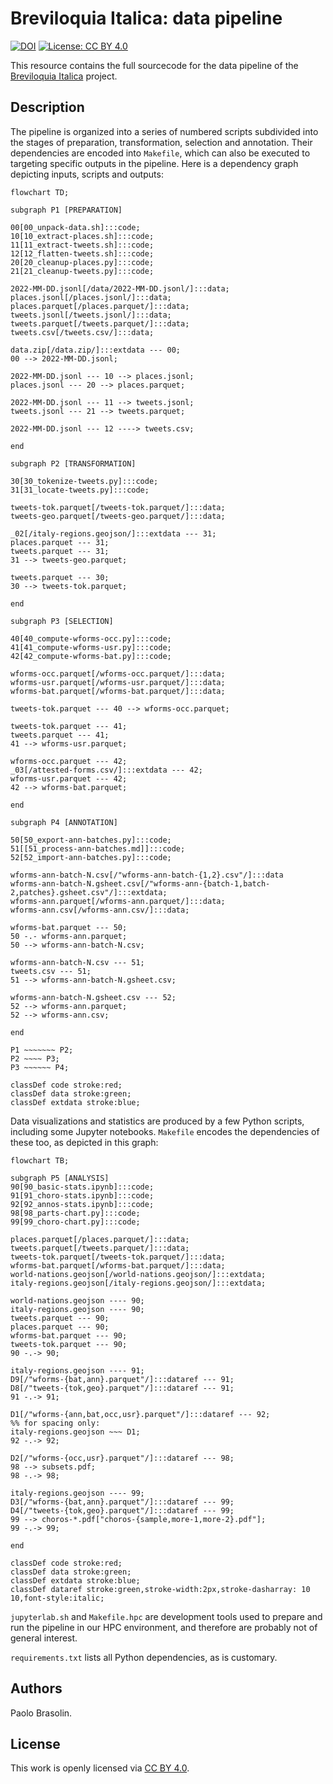 # Breviloquia Italica: data pipeline

[![DOI](https://zenodo.org/badge/667960391.svg)](https://zenodo.org/badge/latestdoi/667960391)
[![License: CC BY 4.0](https://img.shields.io/badge/License-CC_BY_4.0-lightgrey.svg)](https://creativecommons.org/licenses/by/4.0/)

This resource contains the full sourcecode for the data pipeline of the [Breviloquia Italica](https://github.com/breviloquia-italica) project.

## Description

The pipeline is organized into a series of numbered scripts subdivided into the stages of preparation, transformation, selection and annotation.
Their dependencies are encoded into `Makefile`, which can also be executed to targeting specific outputs in the pipeline.
Here is a dependency graph depicting inputs, scripts and outputs:

```mermaid
flowchart TD;

subgraph P1 [PREPARATION]

00[00_unpack-data.sh]:::code;
10[10_extract-places.sh]:::code;
11[11_extract-tweets.sh]:::code;
12[12_flatten-tweets.sh]:::code;
20[20_cleanup-places.py]:::code;
21[21_cleanup-tweets.py]:::code;

2022-MM-DD.jsonl[/data/2022-MM-DD.jsonl/]:::data;
places.jsonl[/places.jsonl/]:::data;
places.parquet[/places.parquet/]:::data;
tweets.jsonl[/tweets.jsonl/]:::data;
tweets.parquet[/tweets.parquet/]:::data;
tweets.csv[/tweets.csv/]:::data;

data.zip[/data.zip/]:::extdata --- 00;
00 --> 2022-MM-DD.jsonl;

2022-MM-DD.jsonl --- 10 --> places.jsonl;
places.jsonl --- 20 --> places.parquet;

2022-MM-DD.jsonl --- 11 --> tweets.jsonl;
tweets.jsonl --- 21 --> tweets.parquet;

2022-MM-DD.jsonl --- 12 ----> tweets.csv;

end

subgraph P2 [TRANSFORMATION]

30[30_tokenize-tweets.py]:::code;
31[31_locate-tweets.py]:::code;

tweets-tok.parquet[/tweets-tok.parquet/]:::data;
tweets-geo.parquet[/tweets-geo.parquet/]:::data;

_02[/italy-regions.geojson/]:::extdata --- 31;
places.parquet --- 31;
tweets.parquet --- 31;
31 --> tweets-geo.parquet;

tweets.parquet --- 30;
30 --> tweets-tok.parquet;

end

subgraph P3 [SELECTION]

40[40_compute-wforms-occ.py]:::code;
41[41_compute-wforms-usr.py]:::code;
42[42_compute-wforms-bat.py]:::code;

wforms-occ.parquet[/wforms-occ.parquet/]:::data;
wforms-usr.parquet[/wforms-usr.parquet/]:::data;
wforms-bat.parquet[/wforms-bat.parquet/]:::data;

tweets-tok.parquet --- 40 --> wforms-occ.parquet;

tweets-tok.parquet --- 41;
tweets.parquet --- 41;
41 --> wforms-usr.parquet;

wforms-occ.parquet --- 42;
_03[/attested-forms.csv/]:::extdata --- 42;
wforms-usr.parquet --- 42;
42 --> wforms-bat.parquet;

end

subgraph P4 [ANNOTATION]

50[50_export-ann-batches.py]:::code;
51[[51_process-ann-batches.md]]:::code;
52[52_import-ann-batches.py]:::code;

wforms-ann-batch-N.csv[/"wforms-ann-batch-{1,2}.csv"/]:::data
wforms-ann-batch-N.gsheet.csv[/"wforms-ann-{batch-1,batch-2,patches}.gsheet.csv"/]:::extdata;
wforms-ann.parquet[/wforms-ann.parquet/]:::data;
wforms-ann.csv[/wforms-ann.csv/]:::data;

wforms-bat.parquet --- 50;
50 -.- wforms-ann.parquet;
50 --> wforms-ann-batch-N.csv;

wforms-ann-batch-N.csv --- 51;
tweets.csv --- 51;
51 --> wforms-ann-batch-N.gsheet.csv;

wforms-ann-batch-N.gsheet.csv --- 52;
52 --> wforms-ann.parquet;
52 --> wforms-ann.csv;

end

P1 ~~~~~~~ P2;
P2 ~~~~ P3;
P3 ~~~~~~ P4;

classDef code stroke:red;
classDef data stroke:green;
classDef extdata stroke:blue;
```

Data visualizations and statistics are produced by a few Python scripts, including some Jupyter notebooks.
`Makefile` encodes the dependencies of these too, as depicted in this graph:

```mermaid
flowchart TB;

subgraph P5 [ANALYSIS]
90[90_basic-stats.ipynb]:::code;
91[91_choro-stats.ipynb]:::code;
92[92_annos-stats.ipynb]:::code;
98[98_parts-chart.py]:::code;
99[99_choro-chart.py]:::code;

places.parquet[/places.parquet/]:::data;
tweets.parquet[/tweets.parquet/]:::data;
tweets-tok.parquet[/tweets-tok.parquet/]:::data;
wforms-bat.parquet[/wforms-bat.parquet/]:::data;
world-nations.geojson[/world-nations.geojson/]:::extdata;
italy-regions.geojson[/italy-regions.geojson/]:::extdata;

world-nations.geojson ---- 90;
italy-regions.geojson ---- 90;
tweets.parquet --- 90;
places.parquet --- 90;
wforms-bat.parquet --- 90;
tweets-tok.parquet --- 90;
90 -.-> 90;

italy-regions.geojson ---- 91;
D9[/"wforms-{bat,ann}.parquet"/]:::dataref --- 91;
D8[/"tweets-{tok,geo}.parquet"/]:::dataref --- 91;
91 -.-> 91;

D1[/"wforms-{ann,bat,occ,usr}.parquet"/]:::dataref --- 92;
%% for spacing only:
italy-regions.geojson ~~~ D1;
92 -.-> 92;

D2[/"wforms-{occ,usr}.parquet"/]:::dataref --- 98;
98 --> subsets.pdf;
98 -.-> 98;

italy-regions.geojson ---- 99;
D3[/"wforms-{bat,ann}.parquet"/]:::dataref --- 99;
D4[/"tweets-{tok,geo}.parquet"/]:::dataref --- 99;
99 --> choros-*.pdf["choros-{sample,more-1,more-2}.pdf"];
99 -.-> 99;

end

classDef code stroke:red;
classDef data stroke:green;
classDef extdata stroke:blue;
classDef dataref stroke:green,stroke-width:2px,stroke-dasharray: 10 10,font-style:italic;
```

`jupyterlab.sh` and `Makefile.hpc` are development tools used to prepare and run the pipeline in our HPC environment, and therefore are probably not of general interest.

`requirements.txt` lists all Python dependencies, as is customary.

## Authors

Paolo Brasolin.

## License

This work is openly licensed via [CC BY 4.0](https://creativecommons.org/licenses/by/4.0/).
